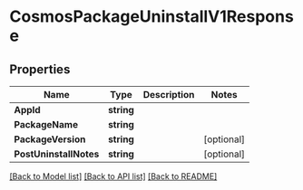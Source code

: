 # CosmosPackageUninstallV1Response

## Properties
Name | Type | Description | Notes
------------ | ------------- | ------------- | -------------
**AppId** | **string** |  | 
**PackageName** | **string** |  | 
**PackageVersion** | **string** |  | [optional] 
**PostUninstallNotes** | **string** |  | [optional] 

[[Back to Model list]](../README.md#documentation-for-models) [[Back to API list]](../README.md#documentation-for-api-endpoints) [[Back to README]](../README.md)


